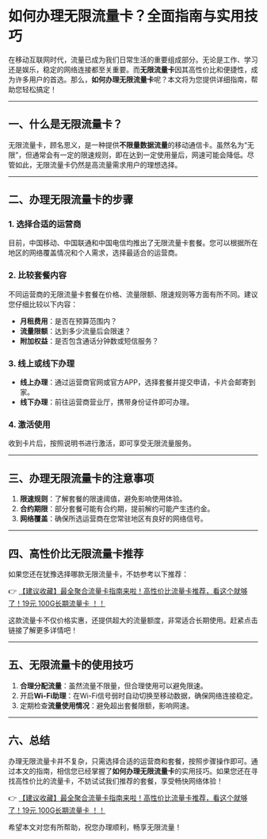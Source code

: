 # 如何办理无限流量卡？全面指南与实用技巧

在移动互联网时代，流量已成为我们日常生活的重要组成部分。无论是工作、学习还是娱乐，稳定的网络连接都至关重要。而**无限流量卡**因其高性价比和便捷性，成为许多用户的首选。那么，**如何办理无限流量卡**呢？本文将为您提供详细指南，帮助您轻松搞定！

---

## 一、什么是无限流量卡？

无限流量卡，顾名思义，是一种提供**不限量数据流量**的移动通信卡。虽然名为“无限”，但通常会有一定的限速规则，即在达到一定使用量后，网速可能会降低。尽管如此，无限流量卡仍然是高流量需求用户的理想选择。

---

## 二、办理无限流量卡的步骤

### 1. 选择合适的运营商
目前，中国移动、中国联通和中国电信均推出了无限流量卡套餐。您可以根据所在地区的网络覆盖情况和个人需求，选择最适合的运营商。

### 2. 比较套餐内容
不同运营商的无限流量卡套餐在价格、流量限额、限速规则等方面有所不同。建议您仔细比较以下内容：
- **月租费用**：是否在预算范围内？
- **流量限额**：达到多少流量后会限速？
- **附加权益**：是否包含通话分钟数或短信服务？

### 3. 线上或线下办理
- **线上办理**：通过运营商官网或官方APP，选择套餐并提交申请，卡片会邮寄到家。
- **线下办理**：前往运营商营业厅，携带身份证件即可办理。

### 4. 激活使用
收到卡片后，按照说明书进行激活，即可享受无限流量服务。

---

## 三、办理无限流量卡的注意事项

1. **限速规则**：了解套餐的限速阈值，避免影响使用体验。
2. **合约期限**：部分套餐可能有合约期，提前解约可能产生违约金。
3. **网络覆盖**：确保所选运营商在您常驻地区有良好的网络信号。

---

## 四、高性价比无限流量卡推荐

如果您还在犹豫选择哪款无限流量卡，不妨参考以下推荐：

👉 [【建议收藏】最全聚合流量卡指南来啦！高性价比流量卡推荐，看这个就够了！19元 100G长期流量卡 ！！](https://bit.ly/Liuliangka)

这款流量卡不仅价格实惠，还提供超大的流量额度，非常适合长期使用。赶紧点击链接了解更多详情吧！

---

## 五、无限流量卡的使用技巧

1. **合理分配流量**：虽然流量不限量，但合理使用可以避免限速。
2. 开启**Wi-Fi助理**：在Wi-Fi信号弱时自动切换至移动数据，确保网络连接稳定。
3. 定期检查**流量使用情况**：避免超出套餐限额，影响网速。

---

## 六、总结

办理无限流量卡并不复杂，只需选择合适的运营商和套餐，按照步骤操作即可。通过本文的指南，相信您已经掌握了**如何办理无限流量卡**的实用技巧。如果您还在寻找高性价比的流量卡，不妨试试我们推荐的套餐，享受畅快网络体验！

👉 [【建议收藏】最全聚合流量卡指南来啦！高性价比流量卡推荐，看这个就够了！19元 100G长期流量卡 ！！](https://bit.ly/Liuliangka)

希望本文对您有所帮助，祝您办理顺利，畅享无限流量！